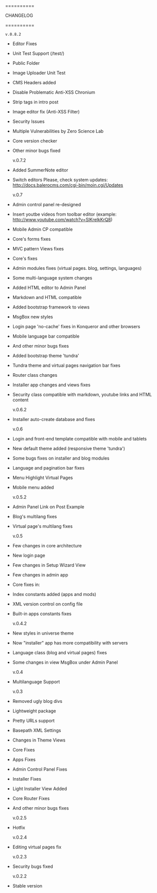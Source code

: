 ==========

CHANGELOG

==========

    v.0.8.2
  * Editor Fixes
  * Unit Test Support (/test/)
  * Public Folder
  * Image Uploader Unit Test
  * CMS Headers added
  * Disable Problematic Anti-XSS Chronium
  * Strip tags in intro post
  * Image editor fix (Anti-XSS Filter)
  * Security Issues
  * Multiple Vulnerabilities by Zero Science Lab
  * Core version checker
  * Other minor bugs fixed

    v.0.7.2
  * Added SummerNote editor
  * Switch editors
    Please, check system updates: http://docs.balerocms.com/cgi-bin/moin.cgi/Updates

    v.0.7
  * Admin control panel re-designed
  * Insert youtbe videos from toolbar editor (example: http://www.youtube.com/watch?v=SlKrelkKrQ8)
  * Mobile Admin CP compatible
  * Core's forms fixes
  * MVC pattern Views fixes
  * Core's fixes
  * Admin modules fixes (virtual pages. blog, settings, languages)
  * Some multi-language system changes
  * Added HTML editor to Admin Panel
  * Markdown and HTML compatible
  * Added bootstrap framework to views
  * MsgBox new styles
  * Login page 'no-cache' fixes in Konqueror and other browsers
  * Mobile language bar compatible
  * And other minor bugs fixes
  * Added bootstrap theme 'tundra'
  * Tundra theme and virtual pages navigation bar fixes
  * Router class changes
  * Installer app changes and views fixes
  * Security class compatible with markdown, youtube links and HTML content

    v.0.6.2
  * Installer auto-create database and fixes

    v.0.6
  * Login and front-end template compatible with mobile and tablets
  * New default theme added (responsive theme 'tundra')
  * Some bugs fixes on installer and blog modules
  * Language and pagination bar fixes
  * Menu Highlight Virtual Pages
  * Mobile menu added

    v.0.5.2
  * Admin Panel Link on Post Example
  * Blog's multilang fixes
  * Virtual page's multilang fixes

    v.0.5
  * Few changes in core architecture
  * New login page
  * Few changes in Setup Wizard View
  * Few changes in admin app
  * Core fixes in:
  * Index constants added (apps and mods)
  * XML version control on config file
  * Built-in apps constants fixes

    v.0.4.2
  * New styles in universe theme
  * Now "installer" app has more compatibility with servers
  * Language class (blog and virtual pages) fixes
  * Some changes in view MsgBox under Admin Panel

    v.0.4
  * Multilanguage Support

    v.0.3
  * Removed ugly blog divs
  * Lightweight package
  * Pretty URLs support
  * Basepath XML Settings
  * Changes in Theme Views
  * Core Fixes
  * Apps Fixes
  * Admin Control Panel Fixes
  * Installer Fixes
  * Light Installer View Added
  * Core Router Fixes
  * And other minor bugs fixes

    v.0.2.5
  * Hotfix

    v.0.2.4
  * Editing virtual pages fix

    v.0.2.3
  * Security bugs fixed

    v.0.2.2
  * Stable version

